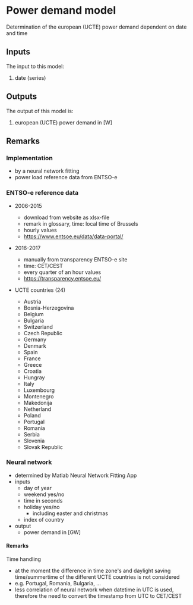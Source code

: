 # Power demand model

Determination of the european (UCTE) power demand dependent on date and time


## Inputs
The input to this model:

1. date (series)


## Outputs
The output of this model is:

1. european (UCTE) power demand in [W]


## Remarks

### Implementation

* by a neural network fitting
* power load reference data from ENTSO-e


### ENTSO-e reference data

* 2006-2015 
  * download from website as xlsx-file
  * remark in glossary, time: local time of Brussels
  * hourly values
  * https://www.entsoe.eu/data/data-portal/
 
* 2016-2017 
  * manually from transparency ENTSO-e site
  * time: CET/CEST
  * every quarter of an hour values
  * https://transparency.entsoe.eu/
  
* UCTE countries (24)
  * Austria
  * Bosnia-Herzegovina
  * Belgium
  * Bulgaria
  * Switzerland
  * Czech Republic
  * Germany
  * Denmark
  * Spain
  * France
  * Greece
  * Croatia
  * Hungray
  * Italy
  * Luxembourg
  * Montenegro
  * Makedonija
  * Netherland
  * Poland
  * Portugal
  * Romania
  * Serbia
  * Slovenia
  * Slovak Republic  

  
### Neural network

* determined by Matlab Neural Network Fitting App
* inputs
  * day of year
  * weekend yes/no
  * time in seconds
  * holiday yes/no
    * including easter and christmas
  * index of country
* output
  * power demand in [GW]


#### Remarks

Time handling

  * at the moment the difference in time zone's and daylight saving time/summertime of the different UCTE countries is not considered
  * e.g. Portugal, Romania, Bulgaria, ...
  * less correlation of neural network when datetime in UTC is used, therefore the need to convert the timestamp from UTC to CET/CEST
